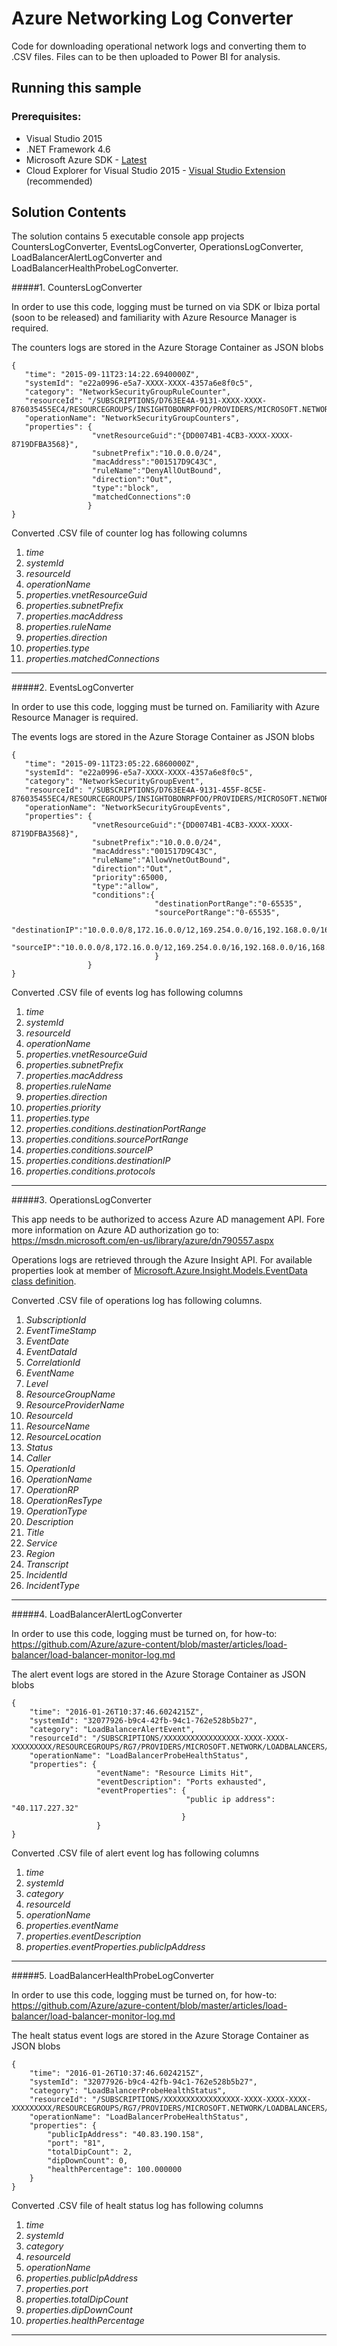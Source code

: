 
# Azure Networking Log Converter

Code for downloading operational network logs and converting them to .CSV files.  Files can to be then uploaded to Power BI for analysis.
## Running this sample
### Prerequisites:

* Visual Studio 2015
* .NET Framework 4.6
* Microsoft Azure SDK - [Latest](https://azure.microsoft.com/en-us/downloads/)
* Cloud Explorer for Visual Studio 2015 - [Visual Studio Extension](https://visualstudiogallery.msdn.microsoft.com/84e83a7c-9606-4f9f-83dd-0f6182f13add) (recommended)
 
## Solution Contents
The solution contains 5 executable console app projects CountersLogConverter, EventsLogConverter, OperationsLogConverter, LoadBalancerAlertLogConverter and LoadBalancerHealthProbeLogConverter.


#####1.  CountersLogConverter

In order to use this code, logging must be turned on via SDK or Ibiza portal (soon to be released)
and familiarity with Azure Resource Manager is required.

The counters logs are stored in the Azure Storage Container as JSON blobs
```
{
   "time": "2015-09-11T23:14:22.6940000Z",
   "systemId": "e22a0996-e5a7-XXXX-XXXX-4357a6e8f0c5",
   "category": "NetworkSecurityGroupRuleCounter",
   "resourceId": "/SUBSCRIPTIONS/D763EE4A-9131-XXXX-XXXX-876035455EC4/RESOURCEGROUPS/INSIGHTOBONRPFOO/PROVIDERS/MICROSOFT.NETWORK/NETWORKSECURITYGROUPS/NSGINSIGHTOBONRPFOO",
   "operationName": "NetworkSecurityGroupCounters",
   "properties": {
                  "vnetResourceGuid":"{DD0074B1-4CB3-XXXX-XXXX-8719DFBA3568}",
                  "subnetPrefix":"10.0.0.0/24",
                  "macAddress":"001517D9C43C",
                  "ruleName":"DenyAllOutBound",
                  "direction":"Out",
                  "type":"block",
                  "matchedConnections":0
                 }
}
```

Converted .CSV file of counter log has following columns

1. *time*
2. *systemId*
3. *resourceId*
4. *operationName*
5. *properties.vnetResourceGuid*
6. *properties.subnetPrefix*
7. *properties.macAddress*
8. *properties.ruleName*
9. *properties.direction*
10. *properties.type*
11. *properties.matchedConnections*

---

#####2.  EventsLogConverter

In order to use this code, logging must be turned on.
Familiarity with Azure Resource Manager is required.

The events logs are stored in the Azure Storage Container as JSON blobs
```
{
   "time": "2015-09-11T23:05:22.6860000Z",
   "systemId": "e22a0996-e5a7-XXXX-XXXX-4357a6e8f0c5",
   "category": "NetworkSecurityGroupEvent",
   "resourceId": "/SUBSCRIPTIONS/D763EE4A-9131-455F-8C5E-876035455EC4/RESOURCEGROUPS/INSIGHTOBONRPFOO/PROVIDERS/MICROSOFT.NETWORK/NETWORKSECURITYGROUPS/NSGINSIGHTOBONRPFOO",
   "operationName": "NetworkSecurityGroupEvents",
   "properties": {
                  "vnetResourceGuid":"{DD0074B1-4CB3-XXXX-XXXX-8719DFBA3568}",
                  "subnetPrefix":"10.0.0.0/24",
                  "macAddress":"001517D9C43C",
                  "ruleName":"AllowVnetOutBound",
                  "direction":"Out",
                  "priority":65000,
                  "type":"allow",
                  "conditions":{
                                "destinationPortRange":"0-65535",
                                "sourcePortRange":"0-65535",
                                "destinationIP":"10.0.0.0/8,172.16.0.0/12,169.254.0.0/16,192.168.0.0/16,168.63.129.16/32",
                                "sourceIP":"10.0.0.0/8,172.16.0.0/12,169.254.0.0/16,192.168.0.0/16,168.63.129.16/32"
                                }
                 }
}
```

Converted .CSV file of events log has following columns

1. *time*
2. *systemId*
3. *resourceId*
4. *operationName*
5. *properties.vnetResourceGuid*
6. *properties.subnetPrefix*
7. *properties.macAddress*
8. *properties.ruleName*
9. *properties.direction*
10. *properties.priority*
11. *properties.type*
12. *properties.conditions.destinationPortRange*
13. *properties.conditions.sourcePortRange*
14. *properties.conditions.sourceIP*
15. *properties.conditions.destinationIP*
16. *properties.conditions.protocols*

---

#####3.  OperationsLogConverter

This app needs to be authorized to access Azure AD management API.
Fore more information on Azure AD authorization go to: https://msdn.microsoft.com/en-us/library/azure/dn790557.aspx

Operations logs are retrieved through the Azure Insight API.  For available properties look at member of [Microsoft.Azure.Insight.Models.EventData class definition](https://msdn.microsoft.com/en-us/library/azure/microsoft.azure.insights.models.eventdata.aspx).

Converted .CSV file of operations log has following columns.

1. *SubscriptionId*
2. *EventTimeStamp*
3. *EventDate*
4. *EventDataId*
5. *CorrelationId*
6. *EventName*
7. *Level*
8. *ResourceGroupName*
9. *ResourceProviderName*
10. *ResourceId*
11. *ResourceName*
12. *ResourceLocation*
13. *Status*
14. *Caller*
15. *OperationId*
16. *OperationName*
17. *OperationRP*
18. *OperationResType*
19. *OperationType*
20. *Description*
21. *Title*
22. *Service*
23. *Region*
24. *Transcript*
25. *IncidentId*
26. *IncidentType*

---

#####4.  LoadBalancerAlertLogConverter

In order to use this code, logging must be turned on, for how-to: https://github.com/Azure/azure-content/blob/master/articles/load-balancer/load-balancer-monitor-log.md

The alert event logs are stored in the Azure Storage Container as JSON blobs
```
{
	"time": "2016-01-26T10:37:46.6024215Z",	
	"systemId": "32077926-b9c4-42fb-94c1-762e528b5b27",
	"category": "LoadBalancerAlertEvent",
	"resourceId": "/SUBSCRIPTIONS/XXXXXXXXXXXXXXXXX-XXXX-XXXX-XXXXXXXXX/RESOURCEGROUPS/RG7/PROVIDERS/MICROSOFT.NETWORK/LOADBALANCERS/WWEBLB",
	"operationName": "LoadBalancerProbeHealthStatus",
	"properties": {
				   "eventName": "Resource Limits Hit",
				   "eventDescription": "Ports exhausted",
				   "eventProperties": {
									   "public ip address": "40.117.227.32"
									  }
				   }
}
```

Converted .CSV file of alert event log has following columns

1. *time*
2. *systemId*
3. *category*
3. *resourceId*
4. *operationName*
5. *properties.eventName*
6. *properties.eventDescription*
7. *properties.eventProperties.publicIpAddress*

---

#####5.  LoadBalancerHealthProbeLogConverter

In order to use this code, logging must be turned on, for how-to: https://github.com/Azure/azure-content/blob/master/articles/load-balancer/load-balancer-monitor-log.md

The healt status event logs are stored in the Azure Storage Container as JSON blobs
```
{
    "time": "2016-01-26T10:37:46.6024215Z",
    "systemId": "32077926-b9c4-42fb-94c1-762e528b5b27",
    "category": "LoadBalancerProbeHealthStatus",
    "resourceId": "/SUBSCRIPTIONS/XXXXXXXXXXXXXXXXX-XXXX-XXXX-XXXX-XXXXXXXXX/RESOURCEGROUPS/RG7/PROVIDERS/MICROSOFT.NETWORK/LOADBALANCERS/WWEBLB",
    "operationName": "LoadBalancerProbeHealthStatus",
    "properties": {
        "publicIpAddress": "40.83.190.158",
        "port": "81",
        "totalDipCount": 2,
        "dipDownCount": 0,
        "healthPercentage": 100.000000
    }
}

```

Converted .CSV file of healt status log has following columns

1. *time*
2. *systemId*
3. *category*
3. *resourceId*
4. *operationName*
5. *properties.publicIpAddress*
6. *properties.port*
7. *properties.totalDipCount*
8. *properties.dipDownCount*
9. *properties.healthPercentage*

---